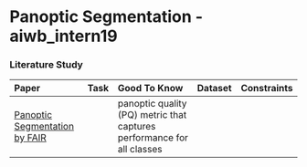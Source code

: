# Panoptic Segmentation - aiwb_intern19

### Literature Study


|  Paper | Task | Good To Know | Dataset | Constraints |
| :--- | :--- | :--- | :--- | :--- |
|  [Panoptic Segmentation by FAIR](https://arxiv.org/pdf/1801.00868v3.pdf "Panoptic Segmentation by FAIR") |  | panoptic quality (PQ) metric that captures performance for all classes |  |  |
